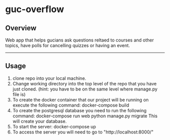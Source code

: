 # guc-overflow
## Overview

Web app that helps gucians ask questions reltaed to courses and other topics, have polls for cancelling quizzes or having an event.

---
## Usage
1. clone repo into your local machine.
2. Change working directory into the top level of the repo that you have just cloned. (hint: you have to be on the same level where          manage.py file is)
3. To create the docker container that our project will be running on execute the following command:
    docker-compose build
4. To create the postgresql database you need to run the following command:
    docker-compose run web python manage.py migrate
  This will create your database.
5. To start the server:
    docker-compose up
6. To access the server you will need to go to "http://localhost:8000/"
